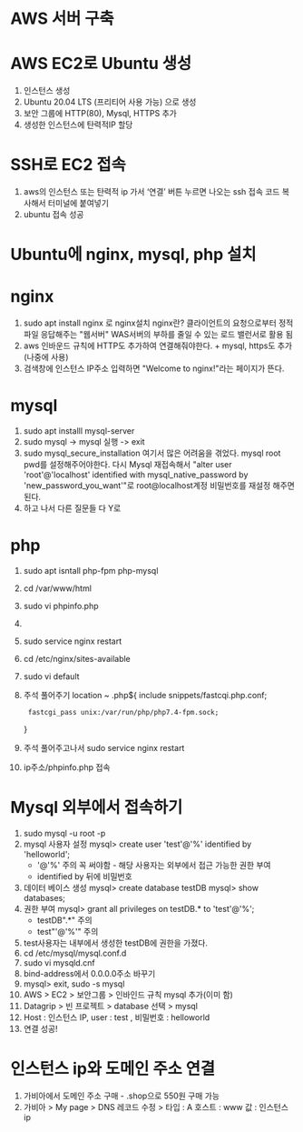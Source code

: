 # AWS 서버 구축

# AWS EC2로 Ubuntu 생성
1. 인스턴스 생성
2. Ubuntu 20.04 LTS (프리티어 사용 가능) 으로 생성
3. 보안 그룹에 HTTP(80),  Mysql, HTTPS 추가
4. 생성한 인스턴스에 탄력적IP 할당

# SSH로 EC2 접속
1. aws의 인스턴스 또는 탄력적 ip 가서 ‘연결’ 버튼 누르면 나오는 ssh 접속 코드 복사해서 터미널에 붙여넣기
2. ubuntu 접속 성공

# Ubuntu에 nginx, mysql, php 설치
# nginx
1. sudo apt install nginx 로 nginx설치
    nginx란? 클라이언트의 요청으로부터 정적 파일 응답해주는 "웹서버"
						WAS서버의 부하를 줄일 수 있는 로드 밸런서로 활용 됨
2. aws 인바운드 규칙에 HTTP도 추가하여 연결해줘야한다. + mysql, https도 추가 (나중에 사용)
3. 검색창에 인스턴스 IP주소 입력하면 "Welcome to nginx!"라는 페이지가 뜬다.
# mysql
1. sudo apt installl mysql-server
2. sudo mysql -> mysql 실행 -> exit
3. sudo mysql_secure_installation
		여기서 많은 어려움을 겪었다. mysql root pwd를 설정해주어야한다.
		다시 Mysql 재접속해서 "alter user 'root'@'localhost' identified with mysql_native_password by 'new_password_you_want'"로 root@localhost계정 비밀번호를 재설정 해주면 된다.
4. 하고 나서 다른 질문들 다 Y로
# php
1. sudo apt isntall php-fpm php-mysql
2. cd /var/www/html
3. sudo vi phpinfo.php
4. <?php phpinfo();?>
5. sudo service nginx restart
6. cd /etc/nginx/sites-available
7. sudo vi default
8. 주석 풀어주기
    location ~ \.php${
        include snippets/fastcqi.php.conf;

        fastcgi_pass unix:/var/run/php/php7.4-fpm.sock;
    }
9. 주석 풀어주고나서 sudo service nginx restart
10. ip주소/phpinfo.php 접속

# Mysql 외부에서 접속하기

1. sudo mysql -u root -p
2. mysql 사용자 설정
    mysql> create user 'test'@'%' identified by 'helloworld';
    - '@'%' 주의 꼭 써야함 - 해당 사용자는 외부에서 접근 가능한 권한 부여
    - identified by 뒤에 비밀번호 
3. 데이터 베이스 생성
    mysql> create database testDB
    mysql> show databases;
4. 권한 부여
    mysql> grant all privileges on testDB.* to 'test'@'%';
    - testDB".*" 주의
    - test"'@'%'" 주의
5. test사용자는 내부에서 생성한 testDB에 권한을 가졌다.
6. cd /etc/mysql/mysql.conf.d
7. sudo vi mysqld.cnf
8. bind-address에서 0.0.0.0주소 바꾸기
9. mysql> exit, sudo -s mysql
10. AWS > EC2 > 보안그룹 > 인바인드 규칙 mysql 추가(이미 함)
11. Datagrip > 빈 프로젝트 > database 선택 > mysql
12. Host : 인스턴스 IP, user : test , 비밀번호 : helloworld
13. 연결 성공!

# 인스턴스 ip와 도메인 주소 연결

1. 가비아에서 도메인 주소 구매 - .shop으로 550원 구매 가능
2. 가비아 > My page > DNS 레코드 수정 > 타입 : A 호스트 : www 값 : 인스턴스 ip

